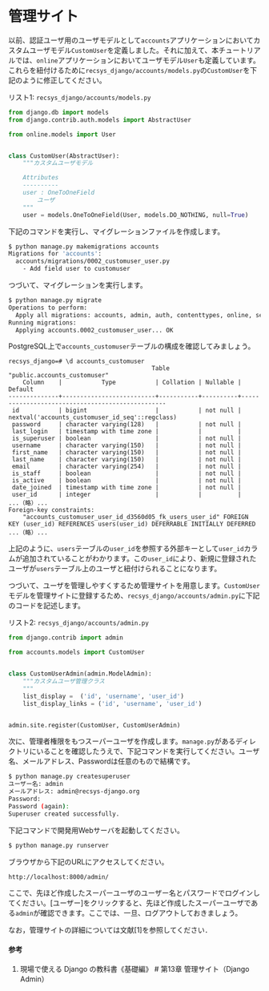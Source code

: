 # 管理サイト

以前、認証ユーザ用のユーザモデルとして`accounts`アプリケーションにおいてカスタムユーザモデル`CustomUser`を定義しました。それに加えて、本チュートリアルでは、`online`アプリケーションにおいてユーザモデル`User`も定義しています。これらを紐付けるために`recsys_django/accounts/models.py`の`CustomUser`を下記のように修正してください。

リスト1: `recsys_django/accounts/models.py`
```py
from django.db import models
from django.contrib.auth.models import AbstractUser

from online.models import User


class CustomUser(AbstractUser):
    """カスタムユーザモデル

    Attributes
    ----------
    user : OneToOneField
        ユーザ
    """
    user = models.OneToOneField(User, models.DO_NOTHING, null=True)
```

下記のコマンドを実行し、マイグレーションファイルを作成します。

```bash
$ python manage.py makemigrations accounts
Migrations for 'accounts':
  accounts/migrations/0002_customuser_user.py
    - Add field user to customuser
```

つづいて、マイグレーションを実行します。

```bash
$ python manage.py migrate
Operations to perform:
  Apply all migrations: accounts, admin, auth, contenttypes, online, sessions
Running migrations:
  Applying accounts.0002_customuser_user... OK
```

PostgreSQL上で`accounts_customuser`テーブルの構成を確認してみましょう。

```pgsql
recsys_django=# \d accounts_customuser
                                        Table "public.accounts_customuser"
    Column    |           Type           | Collation | Nullable |                     Default                     
--------------+--------------------------+-----------+----------+-------------------------------------------------
 id           | bigint                   |           | not null | nextval('accounts_customuser_id_seq'::regclass)
 password     | character varying(128)   |           | not null | 
 last_login   | timestamp with time zone |           |          | 
 is_superuser | boolean                  |           | not null | 
 username     | character varying(150)   |           | not null | 
 first_name   | character varying(150)   |           | not null | 
 last_name    | character varying(150)   |           | not null | 
 email        | character varying(254)   |           | not null | 
 is_staff     | boolean                  |           | not null | 
 is_active    | boolean                  |           | not null | 
 date_joined  | timestamp with time zone |           | not null | 
 user_id      | integer                  |           |          | 
...（略）...
Foreign-key constraints:
    "accounts_customuser_user_id_d3560d05_fk_users_user_id" FOREIGN KEY (user_id) REFERENCES users(user_id) DEFERRABLE INITIALLY DEFERRED
...（略）...
```

上記のように、`users`テーブルの`user_id`を参照する外部キーとして`user_id`カラムが追加されていることがわかります。この`user_id`により、新規に登録されたユーザが`users`テーブル上のユーザと紐付けられることになります。

つづいて、ユーザを管理しやすくするため管理サイトを用意します。`CustomUser`モデルを管理サイトに登録するため、`recsys_django/accounts/admin.py`に下記のコードを記述します。

リスト2: `recsys_django/accounts/admin.py`
```py
from django.contrib import admin

from accounts.models import CustomUser


class CustomUserAdmin(admin.ModelAdmin):
    """カスタムユーザ管理クラス
    """
    list_display =  ('id', 'username', 'user_id')
    list_display_links = ('id', 'username', 'user_id')


admin.site.register(CustomUser, CustomUserAdmin)
```

次に、管理者権限をもつスーパーユーザを作成します。`manage.py`があるディレクトリにいることを確認したうえで、下記コマンドを実行してください。ユーザ名、メールアドレス、Passwordは任意のもので結構です。

```bash
$ python manage.py createsuperuser
ユーザー名: admin
メールアドレス: admin@recsys-django.org
Password: 
Password (again): 
Superuser created successfully.
```

下記コマンドで開発用Webサーバを起動してください。

```bash
$ python manage.py runserver
```

ブラウザから下記のURLにアクセスしてください。

`http://localhost:8000/admin/`

ここで、先ほど作成したスーパーユーザのユーザー名とパスワードでログインしてください。[ユーザー]をクリックすると、先ほど作成したスーパーユーザである`admin`が確認できます。ここでは、一旦、ログアウトしておきましょう。

なお，管理サイトの詳細については文献[1]を参照してください．

#### 参考
1. 現場で使える Django の教科書《基礎編》 # 第13章 管理サイト（Django Admin）
